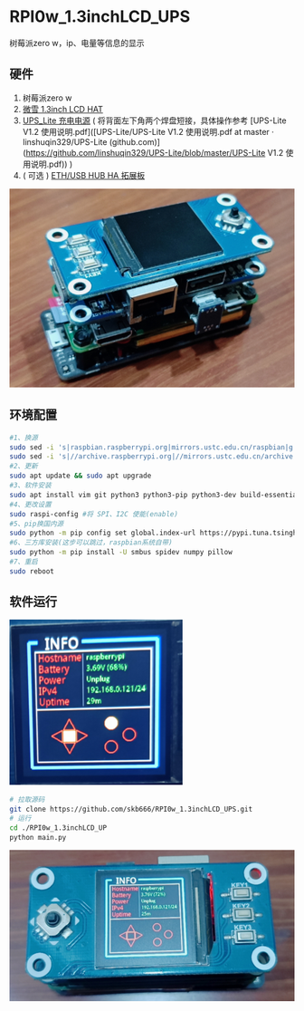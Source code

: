 # RPI0w_1.3inchLCD_UPS
树莓派zero w，ip、电量等信息的显示

## 硬件

1. 树莓派zero w
2. [微雪 1.3inch LCD HAT]( https://m.tb.cn/h.f95NlCv?sm=097b4a)
3. [UPS_Lite 充电电源](https://m.tb.cn/h.f95nLU3?sm=a5f185) ( 将背面左下角两个焊盘短接，具体操作参考 [UPS-Lite V1.2 使用说明.pdf]([UPS-Lite/UPS-Lite V1.2 使用说明.pdf at master · linshuqin329/UPS-Lite (github.com)](https://github.com/linshuqin329/UPS-Lite/blob/master/UPS-Lite V1.2 使用说明.pdf)) )
4. ( 可选 ) [ETH/USB HUB HA 拓展板](https://m.tb.cn/h.fQf3g4H?sm=8723cf)

![组装](./images/组装.png)

## 环境配置

```bash
#1、换源
sudo sed -i 's|raspbian.raspberrypi.org|mirrors.ustc.edu.cn/raspbian|g' /etc/apt/sources.list
sudo sed -i 's|//archive.raspberrypi.org|//mirrors.ustc.edu.cn/archive.raspberrypi.org|g' /etc/apt/sources.list.d/raspi.list
#2、更新
sudo apt update && sudo apt upgrade
#3、软件安装
sudo apt install vim git python3 python3-pip python3-dev build-essential i2c-tools
#4、更改设置
sudo raspi-config #将 SPI、I2C 使能(enable)
#5、pip换国内源
sudo python -m pip config set global.index-url https://pypi.tuna.tsinghua.edu.cn/simple
#6、三方库安装(这步可以跳过，raspbian系统自带)
sudo python -m pip install -U smbus spidev numpy pillow
#7、重启
sudo reboot
```

## 软件运行

![UI](./images/UI.png)

```bash
# 拉取源码
git clone https://github.com/skb666/RPI0w_1.3inchLCD_UPS.git
# 运行
cd ./RPI0w_1.3inchLCD_UP
python main.py
```

![效果](./images/效果.png)

